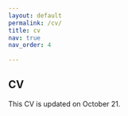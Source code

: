 ```yaml
---
layout: default
permalink: /cv/
title: cv
nav: true
nav_order: 4
 
---
```


## CV

This CV is updated on October 21. 
<object data="{{inyoungcheong.github.io}}/assets/pdf/CV_20231021.pdf" width="1000" height="1000" type="application/pdf"></object>
